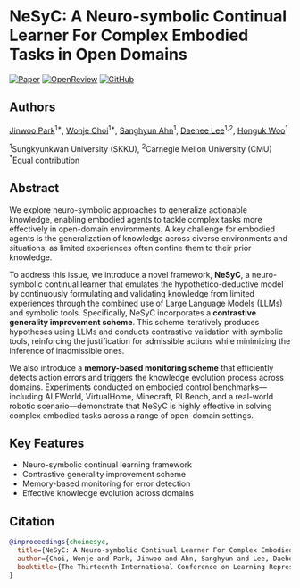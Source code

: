 # NeSyC: A Neuro-symbolic Continual Learner For Complex Embodied Tasks in Open Domains

[![Paper](https://img.shields.io/badge/Paper-PDF-red)](https://openreview.net/pdf?id=VoayJihXra)
[![OpenReview](https://img.shields.io/badge/OpenReview-Forum-green)](https://openreview.net/forum?id=VoayJihXra)
[![GitHub](https://img.shields.io/badge/GitHub-Code-blue)](https://github.com/pjw971022/nesyc-LLM)

## Authors
[Jinwoo Park](https://pjw971022.github.io/)<sup>1*</sup>, [Wonje Choi](https://scholar.google.com/citations?user=L4d1CjEAAAAJ&hl=ko)<sup>1*</sup>, [Sanghyun Ahn](https://scholar.google.co.kr/citations?user=xGh7hdIAAAAJ&hl=ko)<sup>1</sup>, [Daehee Lee](https://www.linkedin.com/in/daehee-lee-10b396246/?locale=en_US)<sup>1,2</sup>, [Honguk Woo](https://scholar.google.co.kr/citations?user=Gaxjc7UAAAAJ&hl=en)<sup>1</sup>

<sup>1</sup>Sungkyunkwan University (SKKU), <sup>2</sup>Carnegie Mellon University (CMU)  
<sup>*</sup>Equal contribution

## Abstract

We explore neuro-symbolic approaches to generalize actionable knowledge, enabling embodied agents to tackle complex tasks more effectively in open-domain environments. A key challenge for embodied agents is the generalization of knowledge across diverse environments and situations, as limited experiences often confine them to their prior knowledge.

To address this issue, we introduce a novel framework, **NeSyC**, a neuro-symbolic continual learner that emulates the hypothetico-deductive model by continuously formulating and validating knowledge from limited experiences through the combined use of Large Language Models (LLMs) and symbolic tools. Specifically, NeSyC incorporates a **contrastive generality improvement scheme**. This scheme iteratively produces hypotheses using LLMs and conducts contrastive validation with symbolic tools, reinforcing the justification for admissible actions while minimizing the inference of inadmissible ones.

We also introduce a **memory-based monitoring scheme** that efficiently detects action errors and triggers the knowledge evolution process across domains. Experiments conducted on embodied control benchmarks—including ALFWorld, VirtualHome, Minecraft, RLBench, and a real-world robotic scenario—demonstrate that NeSyC is highly effective in solving complex embodied tasks across a range of open-domain settings.

## Key Features

- Neuro-symbolic continual learning framework
- Contrastive generality improvement scheme
- Memory-based monitoring for error detection
- Effective knowledge evolution across domains
  
## Citation

```bibtex
@inproceedings{choinesyc,
  title={NeSyC: A Neuro-symbolic Continual Learner For Complex Embodied Tasks in Open Domains},
  author={Choi, Wonje and Park, Jinwoo and Ahn, Sanghyun and Lee, Daehee and Woo, Honguk},
  booktitle={The Thirteenth International Conference on Learning Representations}
}
```
